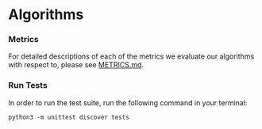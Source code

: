 # Algorithms

### Metrics

For detailed descriptions of each of the metrics we evaluate our algorithms with respect to, please see [METRICS.md]().

### Run Tests

In order to run the test suite, run the following command in your terminal:

```
python3 -m unittest discover tests
```